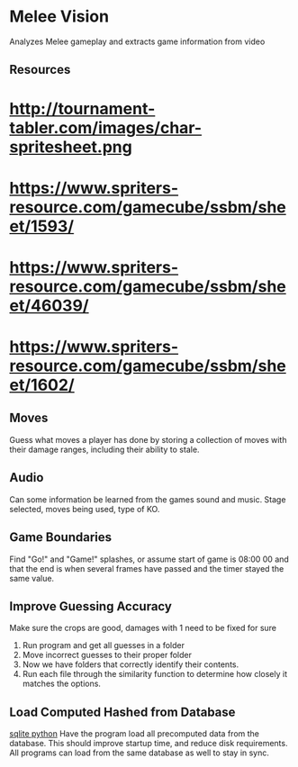 # Melee Vision

Analyzes Melee gameplay and extracts game information from video

## Resources

# http://tournament-tabler.com/images/char-spritesheet.png
# https://www.spriters-resource.com/gamecube/ssbm/sheet/1593/
# https://www.spriters-resource.com/gamecube/ssbm/sheet/46039/
# https://www.spriters-resource.com/gamecube/ssbm/sheet/1602/

## Moves

Guess what moves a player has done by storing a collection of moves with their damage ranges, including their ability to stale.

## Audio

Can some information be learned from the games sound and music. Stage selected, moves being used, type of KO.

## Game Boundaries

Find "Go!" and "Game!" splashes, or assume start of game is 08:00 00 and that the end is when several frames have passed and the timer stayed the same value.

## Improve Guessing Accuracy

Make sure the crops are good, damages with 1 need to be fixed for sure

1. Run program and get all guesses in a folder
1. Move incorrect guesses to their proper folder
1. Now we have folders that correctly identify their contents.
1. Run each file through the similarity function to determine how closely it matches the options.


## Load Computed Hashed from Database

[sqlite python](https://www.tutorialspoint.com/sqlite/sqlite_python.htm)
Have the program load all precomputed data from the database. This should improve startup time, and reduce disk requirements.
All programs can load from the same database as well to stay in sync.
